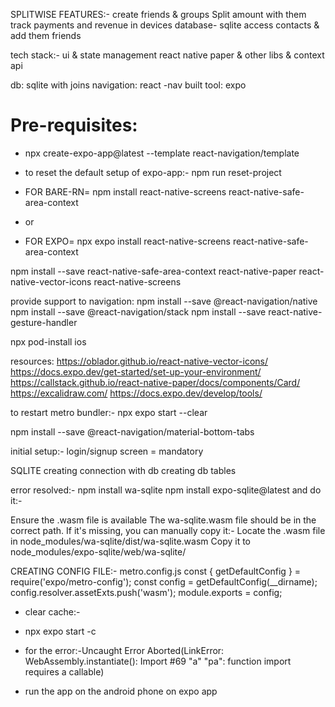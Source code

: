 
SPLITWISE FEATURES:- 
create friends & groups
Split amount with them
track payments and revenue
in devices database- sqlite
access contacts & add them friends

tech stack:-
ui & state management
react native paper & other libs & context api

db: sqlite with joins
navigation: react -nav
built tool: expo

# Pre-requisites:
- npx create-expo-app@latest --template react-navigation/template

- to reset the default setup of expo-app:- 
npm run reset-project


- FOR BARE-RN= npm install react-native-screens react-native-safe-area-context
- or
- FOR EXPO= npx expo install react-native-screens react-native-safe-area-context

npm install --save react-native-safe-area-context react-native-paper react-native-vector-icons react-native-screens

provide support to navigation:
npm install --save @react-navigation/native
npm install --save @react-navigation/stack
npm install --save react-native-gesture-handler


npx pod-install ios

resources:
https://oblador.github.io/react-native-vector-icons/
https://docs.expo.dev/get-started/set-up-your-environment/
https://callstack.github.io/react-native-paper/docs/components/Card/
https://excalidraw.com/
https://docs.expo.dev/develop/tools/


to restart metro bundler:-
npx expo start --clear

npm install --save @react-navigation/material-bottom-tabs

initial setup:-
login/signup screen = mandatory

SQLITE
creating connection with db
creating db tables

error resolved:-
npm install wa-sqlite
npm install expo-sqlite@latest
and do it:-

Ensure the .wasm file is available The wa-sqlite.wasm file should be in the correct path. If it's missing, you can manually copy it:-
Locate the .wasm file in node_modules/wa-sqlite/dist/wa-sqlite.wasm
Copy it to node_modules/expo-sqlite/web/wa-sqlite/

CREATING CONFIG FILE:- metro.config.js
const { getDefaultConfig } = require('expo/metro-config');
const config = getDefaultConfig(__dirname);
config.resolver.assetExts.push('wasm');
module.exports = config;


- clear cache:-
- npx expo start -c

- for the error:-Uncaught Error
Aborted(LinkError: WebAssembly.instantiate(): Import #69 "a" "pa": function import requires a callable)
- run the app on the android phone on expo app
